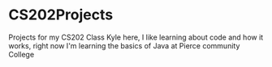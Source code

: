 # CS202Projects
Projects for my CS202 Class
Kyle here, I like learning about code and how it works, right now I'm learning the basics of Java at Pierce community College
